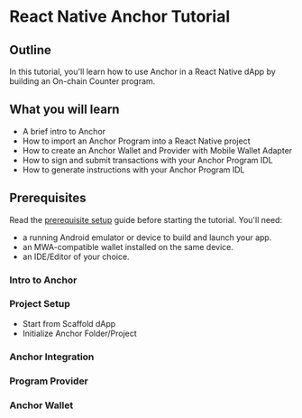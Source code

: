 # React Native Anchor Tutorial

## Outline

In this tutorial, you'll learn how to use Anchor in a React Native dApp by building an On-chain Counter program. 

## What you will learn
- A brief intro to Anchor
- How to import an Anchor Program into a React Native project
- How to create an Anchor Wallet and Provider with Mobile Wallet Adapter
- How to sign and submit transactions with your Anchor Program IDL
- How to generate instructions with your Anchor Program IDL

## Prerequisites
Read the [prerequisite setup](../getting-started/development-setup) guide before starting the tutorial. 
You'll need:
- a running Android emulator or device to build and launch your app.
- an MWA-compatible wallet installed on the same device.
- an IDE/Editor of your choice.

### Intro to Anchor

### Project Setup

- Start from Scaffold dApp
- Initialize Anchor Folder/Project

### Anchor Integration

### Program Provider

### Anchor Wallet